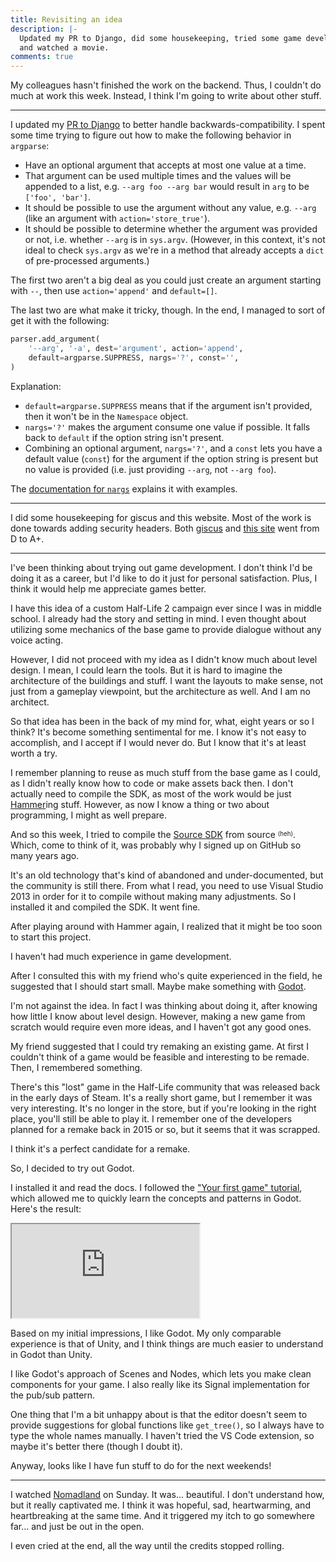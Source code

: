 ```yaml
---
title: Revisiting an idea
description: |-
  Updated my PR to Django, did some housekeeping, tried some game development,
  and watched a movie.
comments: true
---
```


My colleagues hasn't finished the work on the backend. Thus, I couldn't do much
at work this week. Instead, I think I'm going to write about other stuff.

---

I updated my [PR to Django][pr] to better handle backwards-compatibility. I
spent some time trying to figure out how to make the following behavior in
`argparse`:

- Have an optional argument that accepts at most one value at a time.
- That argument can be used multiple times and the values will be appended to
  a list, e.g. `--arg foo --arg bar` would result in `arg` to be
  `['foo', 'bar']`.
- It should be possible to use the argument without any value, e.g. `--arg`
  (like an argument with `action='store_true'`).
- It should be possible to determine whether the argument was provided or not,
  i.e. whether `--arg` is in `sys.argv`. (However, in this context, it's not
  ideal to check `sys.argv` as we're in a method that already accepts a
  `dict` of pre-processed arguments.)

The first two aren't a big deal as you could just create an argument starting
with `--`, then use `action='append'` and `default=[]`.

The last two are what make it tricky, though. In the end, I managed to sort of
get it with the following:

```py
parser.add_argument(
    '--arg', '-a', dest='argument', action='append',
    default=argparse.SUPPRESS, nargs='?', const='',
)
```

Explanation:

- `default=argparse.SUPPRESS` means that if the argument isn't provided,
  then it won't be in the `Namespace` object.
- `nargs='?'` makes the argument consume one value if possible. It falls back
  to `default` if the option string isn't present.
- Combining an optional argument, `nargs='?'`, and a `const` lets you have a
  default value (`const`) for the argument if the option string is present but
  no value is provided (i.e. just providing `--arg`, not `--arg foo`).

The [documentation for `nargs`][nargs] explains it with examples.

---

I did some housekeeping for giscus and this website. Most of the work is done
towards adding security headers. Both [giscus][giscus] and [this site][base]
went from D to A+.

---

I've been thinking about trying out game development. I don't think I'd be
doing it as a career, but I'd like to do it just for personal satisfaction.
Plus, I think it would help me appreciate games better.

I have this idea of a custom Half-Life 2 campaign ever since I was in middle
school. I already had the story and setting in mind. I even thought about
utilizing some mechanics of the base game to provide dialogue without any voice
acting.

However, I did not proceed with my idea as I didn't know much about level
design. I mean, I could learn the tools. But it is hard to imagine the
architecture of the buildings and stuff. I want the layouts to make sense, not
just from a gameplay viewpoint, but the architecture as well. And I am no
architect.

So that idea has been in the back of my mind for, what, eight years or so I
think? It's become something sentimental for me. I know it's not easy to
accomplish, and I accept if I would never do. But I know that it's at least
worth a try.

I remember planning to reuse as much stuff from the base game as I could, as
I didn't really know how to code or make assets back then. I don't actually
need to compile the SDK, as most of the work would be just [Hammer][hammer]ing
stuff. However, as now I know a thing or two about programming, I might as well
prepare.

And so this week, I tried to compile the [Source SDK][source] from source
<sup><sub>(heh)</sub></sup>. Which, come to think of it, was probably why I
signed up on GitHub so many years ago.

It's an old technology that's kind of abandoned and under-documented, but the
community is still there. From what I read, you need to use Visual Studio 2013
in order for it to compile without making many adjustments. So I installed it
and compiled the SDK. It went fine.

After playing around with Hammer again, I realized that it might be too soon to
start this project.

I haven't had much experience in game development.

After I consulted this with my friend who's quite experienced in the field, he
suggested that I should start small. Maybe make something with [Godot][godot].

I'm not against the idea. In fact I was thinking about doing it, after knowing
how little I know about level design. However, making a new game from scratch
would require even more ideas, and I haven't got any good ones.

My friend suggested that I could try remaking an existing game. At first I
couldn't think of a game would be feasible and interesting to be remade. Then,
I remembered something.

There's this "lost" game in the Half-Life community that was released back in
the early days of Steam. It's a really short game, but I remember it was very
interesting. It's no longer in the store, but if you're looking in the right
place, you'll still be able to play it. I remember one of the developers
planned for a remake back in 2015 or so, but it seems that it was scrapped.

I think it's a perfect candidate for a remake.

So, I decided to try out Godot.

I installed it and read the docs. I followed the
["Your first game" tutorial][tutorial], which allowed me to quickly learn the
concepts and patterns in Godot. Here's the result:

<iframe
  src="https://laymonage.github.io/dodge-the-creeps/"
  class="aspect-[480/720] max-w-[480px]"
  title="Dodge the Creeps!"
></iframe>

Based on my initial impressions, I like Godot. My only comparable experience is
that of Unity, and I think things are much easier to understand in Godot than
Unity.

I like Godot's approach of Scenes and Nodes, which lets you make clean
components for your game. I also really like its Signal implementation for the
pub/sub pattern.

One thing that I'm a bit unhappy about is that the editor doesn't seem to
provide suggestions for global functions like `get_tree()`, so I always have to
type the whole names manually. I haven't tried the VS Code extension, so maybe
it's better there (though I doubt it).

Anyway, looks like I have fun stuff to do for the next weekends!

---

I watched [Nomadland][nomadland] on Sunday. It was... beautiful. I don't
understand how, but it really captivated me. I think it was hopeful, sad,
heartwarming, and heartbreaking at the same time. And it triggered my itch to
go somewhere far... and just be out in the open.

I even cried at the end, all the way until the credits stopped rolling.

[pr]: https://github.com/django/django/pull/13827
[nargs]: https://docs.python.org/3/library/argparse.html#nargs
[giscus]: https://securityheaders.com/?q=giscus.app&followRedirects=on
[base]: https://securityheaders.com/?q=laymonage.com&followRedirects=on
[source]: https://github.com/ValveSoftware/source-sdk-2013
[hammer]: https://half-life.fandom.com/wiki/Valve_Hammer_Editor
[godot]: https://en.wikipedia.org/wiki/Godot_(game_engine)
[tutorial]: https://docs.godotengine.org/en/stable/getting_started/step_by_step/your_first_game.html
[nomadland]: https://en.wikipedia.org/wiki/Nomadland_(film)
